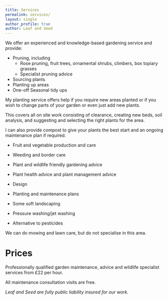 ```yaml
---
title: Services
permalink: services/
layout: single
author_profile: true
author: Leaf and Seed
---
```

We offer an experienced and knowledge-based gardening service and provide:

  * Pruning, including 
    * Rose pruning, fruit trees, ornamental shrubs, climbers, box topiary grasses
    * Specialist pruning advice
  * Sourcing plants
  * Planting up areas
  * One-off Seasonal tidy ups

  My planting service offers help if you require new areas planted or if you wish to change parts of your garden or even just add new plants. 
  
  This covers all on site work consisting of clearance, creating new beds, soil analysis, and suggesting and selecting the right plants for the area. 
  
  I can also provide compost to give your plants the best start and an ongoing maintenance plan if required.

  * Fruit and vegetable production and care
  * Weeding and border care
  * Plant and wildlife friendly gardening advice
  * Plant health advice and plant management advice

  * Design
  * Planting and maintenance plans
  * Some soft landscaping
  * Pressure washing/jet washing
  * Alternative to pesticides

We can do mowing and lawn care, but do not specialise in this area.

# Prices
Professionally qualified garden maintenance, advice and wildlife specialist services from £22 per hour.

All maintenance consultation visits are free.

*Leaf and Seed are fully public liability insured for our work.*

